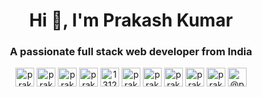 <h1 align="center">Hi 👋, I'm Prakash Kumar</h1>
<h3 align="center">A passionate full stack web developer from India</h3>


<center>
<a href="https://codepen.io/prakash20kumar-the-selector" target="blank"><img align="center" src="https://cdn.jsdelivr.net/npm/simple-icons@3.0.1/icons/codepen.svg" alt="prakash20kumar-the-selector" height="30" width="30" /></a>
<a href="https://dev.to/prakash20kumar" target="blank"><img align="center" src="https://cdn.jsdelivr.net/npm/simple-icons@3.0.1/icons/dev-dot-to.svg" alt="prakash20kumar" height="30" width="30" /></a>
<a href="https://twitter.com/prakash99kumar" target="blank"><img align="center" src="https://cdn.jsdelivr.net/npm/simple-icons@3.0.1/icons/twitter.svg" alt="prakash12911" height="30" width="30" /></a>
<a href="https://linkedin.com/in/prakash20kumar/" target="blank"><img align="center" src="https://cdn.jsdelivr.net/npm/simple-icons@3.0.1/icons/linkedin.svg" alt="prakash20kumar/" height="30" width="30" /></a>
<a href="https://stackoverflow.com/users/13126709/prakash-kumar" target="blank"><img align="center" src="https://cdn.jsdelivr.net/npm/simple-icons@3.0.1/icons/stackoverflow.svg" alt="13126709/prakash-kumar" height="30" width="30" /></a>
<a href="https://codesandbox.com/prakash20kumar" target="blank"><img align="center" src="https://cdn.jsdelivr.net/npm/simple-icons@3.0.1/icons/codesandbox.svg" alt="prakash20kumar" height="30" width="30" /></a>
<a href="https://kaggle.com/prakash20kumar" target="blank"><img align="center" src="https://cdn.jsdelivr.net/npm/simple-icons@3.0.1/icons/kaggle.svg" alt="prakash20kumar" height="30" width="30" /></a>
<a href="https://fb.com/prakash20kumar2000" target="blank"><img align="center" src="https://cdn.jsdelivr.net/npm/simple-icons@3.0.1/icons/facebook.svg" alt="prakash20kumar2000" height="30" width="30" /></a>
<a href="https://instagram.com/prakash99kumar1999/" target="blank"><img align="center" src="https://cdn.jsdelivr.net/npm/simple-icons@3.0.1/icons/instagram.svg" alt="prakash99kumar1999/" height="30" width="30" /></a>
<a href="https://dribbble.com/prakash20kumar" target="blank"><img align="center" src="https://cdn.jsdelivr.net/npm/simple-icons@3.0.1/icons/dribbble.svg" alt="prakash20kumar" height="30" width="30" /></a>
<a href="https://medium.com/@prakash20kumar2000" target="blank"><img align="center" src="https://cdn.jsdelivr.net/npm/simple-icons@3.0.1/icons/medium.svg" alt="@prakash20kumar2000" height="30" width="30" /></a>
</p>
</center>
